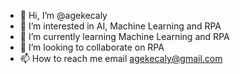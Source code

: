 - 👋 Hi, I’m @agekecaly
- 👀 I’m interested in AI, Machine Learning and RPA 
- 🌱 I’m currently learning Machine Learning and RPA
- 💞️ I’m looking to collaborate on RPA
- 📫 How to reach me email agekecaly@gmail.com

<!---
agekecaly/agekecaly is a ✨ special ✨ repository because its `README.md` (this file) appears on your GitHub profile.
You can click the Preview link to take a look at your changes.
--->
